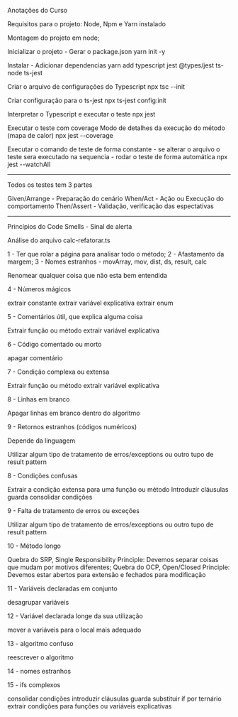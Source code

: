 Anotações do Curso

Requisitos para o projeto: Node, Npm e Yarn instalado

Montagem do projeto em node;

Inicializar o projeto - Gerar o package.json
yarn init -y

Instalar - Adicionar dependencias
yarn add typescript jest @types/jest ts-node ts-jest

Criar o arquivo de configurações do Typescript
npx tsc --init

Criar configuração para o ts-jest
npx ts-jest config:init 

Interpretar o Typescript e executar o teste
npx jest

Executar o teste com coverage Modo de detalhes da execução do método (mapa de calor)
npx jest --coverage

Executar o comando de teste de forma constante - se alterar o arquivo o teste sera executado na sequencia - rodar o teste de forma automática
npx jest --watchAll

---------
Todos os testes tem 3 partes

Given/Arrange - Preparação do cenário
When/Act - Ação ou Execução do comportamento
Then/Assert - Validação, verificação das espectativas

--------------

Princípios do Code Smells - Sinal de alerta

Análise do arquivo calc-refatorar.ts

1 - Ter que rolar a página para analisar todo o método;
2 - Afastamento da margem;
3 - Nomes estranhos - movArray, mov, dist, ds, result, calc

Renomear qualquer coisa que não esta bem entendida

4 - Números mágicos

extrair constante
extrair variável explicativa
extrair enum

5 - Comentários útil, que explica alguma coisa

Extrair função ou método
extrair variável explicativa

6 - Código comentado ou morto

apagar comentário

7 - Condição complexa ou extensa

Extrair função ou método
extrair variável explicativa

8 - Linhas em branco

Apagar linhas em branco dentro do algoritmo

9 - Retornos estranhos (códigos numéricos)

Depende da linguagem

Utilizar algum tipo de tratamento de erros/exceptions ou outro tupo de result pattern

8 - Condições confusas

Extrair a condição extensa para uma função ou método
Introduzir cláusulas guarda
consolidar condições

9 - Falta de tratamento de erros ou exceções

Utilizar algum tipo de tratamento de erros/exceptions ou outro tupo de result pattern

10 - Método longo

Quebra do SRP, Single Responsibility Principle: Devemos separar coisas que mudam por motivos diferentes;
Quebra do OCP, Open/Closed Principle: Devemos estar abertos para extensão e fechados para modificação

11 - Variáveis declaradas em conjunto

desagrupar variáveis

12 - Variável declarada longe da sua utilização

mover a variáveis para o local mais adequado

13 - algoritmo confuso

reescrever o algoritmo

14 - nomes estranhos

15 - ifs complexos

consolidar condições
introduzir cláusulas guarda
substituir if por ternário
extrair condições para funções ou variáveis explicativas

